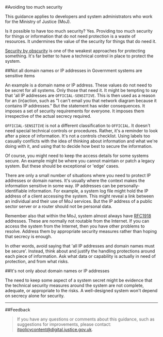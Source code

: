 #Avoiding too much security

This guidance applies to developers and system administrators who work for the Ministry of Justice (MoJ).

Is it possible to have too much security? Yes. Providing too much security for things or information that do not need protection is a waste of resources. It undermines the value of the security for things that do need it.

[Security by obscurity](https://en.wikipedia.org/wiki/Security_through_obscurity) is one of the weakest approaches for protecting something. It's far better to have a technical control in place to protect the system.

##Not all domain names or IP addresses in Government systems are sensitive items

An example is a domain name or IP address. These values do not need to be secret for all systems. Only those that need it. It might be tempting to say that 'all IP addresses are `OFFICIAL-SENSITIVE`. This is then used as a reason for an (in)action, such as "I can't email you that network diagram because it contains IP addresses." But the statement has wider consequences. It imposes a set of security requirements for everyone. It imposes them irrespective of the actual secrecy required.

`OFFICIAL-SENSITIVE` is not a different classification to `OFFICIAL`. It doesn't need special technical controls or procedures. Rather, it's a reminder to look after a piece of information. It's not a controls checklist. Using labels too casually conflicts with the idea of thinking about information and what we're doing with it, and using that to decide how best to secure the information.

Of course, you might need to keep the access details for some systems secure. An example might be where you cannot maintain or patch a legacy system. But these should be exceptional or 'edge' cases.

There are only a small number of situations where you need to protect IP addresses or domain names. It's usually where the context makes the information sensitive in some way. IP addresses can be personally-identifiable information. For example, a system log file might hold the IP address of a client accessing the system. This might reveal a link between an individual and their use of MoJ services. But the IP address of a public sector server or a router should not be personal data.

Remember also that within the MoJ, system almost always have [RFC1918](https://tools.ietf.org/html/rfc1918) addresses. These are normally not routable from the Internet. If you can access the system from the Internet, then you have other problems to resolve. Address them by appropriate security measures rather than hoping that secrecy is enough.

In other words, avoid saying that 'all IP addresses and domain names must be secure'. Instead, think about and justify the handling protections around each piece of information. Ask what data or capability is actually in need of protection, and from what risks.

##It's not only about domain names or IP addresses

The need to keep some aspect of a system secret might be evidence that the technical security measures around the system are not complete, adequate, or appropriate to the risks. A well-designed system won't depend on secrecy alone for security.

---

##Feedback

> If you have any questions or comments about this guidance, such as suggestions for improvements, please contact: [itpolicycontent@digital.justice.gov.uk](mailto:itpolicycontent@digital.justice.gov.uk).

